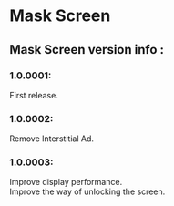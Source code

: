 # Mask Screen
## Mask Screen version info :
### 1.0.0001:
First release.<br/>
### 1.0.0002: 
Remove Interstitial Ad.<br/>
### 1.0.0003:
Improve display performance.<br/>
Improve the way of unlocking the screen.<br/>
